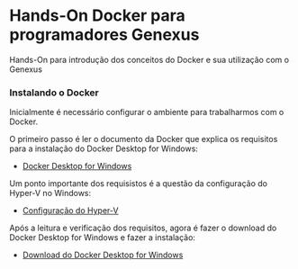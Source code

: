 # Hands-On Docker para programadores Genexus

Hands-On para introdução dos conceitos do Docker e sua utilização com o Genexus

### Instalando o Docker

Inicialmente é necessário configurar o ambiente para trabalharmos com o Docker.

O primeiro passo é ler o documento da Docker que explica os requisitos para a instalação do Docker Desktop for Windows:

- [Docker Desktop for Windows](https://docs.docker.com/docker-for-windows/install/)

Um ponto importante dos requisistos é a questão da configuração do Hyper-V no Windows:

- [Configuração do Hyper-V](https://docs.docker.com/docker-for-windows/troubleshoot/#virtualization)

Após a leitura e verificação dos requisitos, agora é fazer o download do Docker Desktop for Windows e fazer a instalação:

- [Download do Docker Desktop for Windows](https://hub.docker.com/editions/community/docker-ce-desktop-windows)

